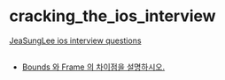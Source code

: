 # cracking_the_ios_interview
[JeaSungLee ios interview questions](https://github.com/JeaSungLEE/iOSInterviewquestions#readme)

##
- [Bounds 와 Frame 의 차이점을 설명하시오.](https://github.com/freeiosdevs/cracking_the_ios_interview/issues/2)
